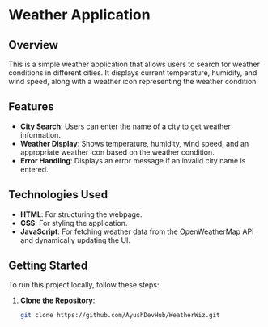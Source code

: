 # Weather Application

## Overview

This is a simple weather application that allows users to search for weather conditions in different cities. It displays current temperature, humidity, and wind speed, along with a weather icon representing the weather condition.

## Features

- **City Search**: Users can enter the name of a city to get weather information.
- **Weather Display**: Shows temperature, humidity, wind speed, and an appropriate weather icon based on the weather condition.
- **Error Handling**: Displays an error message if an invalid city name is entered.

## Technologies Used

- **HTML**: For structuring the webpage.
- **CSS**: For styling the application.
- **JavaScript**: For fetching weather data from the OpenWeatherMap API and dynamically updating the UI.

## Getting Started

To run this project locally, follow these steps:

1. **Clone the Repository**:
   ```bash
   git clone https://github.com/AyushDevHub/WeatherWiz.git
